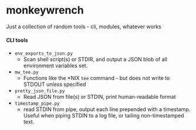 # monkeywrench
Just a collection of random tools - cli, modules, whatever works

#### CLI tools
* `env_exports_to_json.py`
  * Scan shell script(s) or STDIR, and output a JSON blob of all environment variables set.
* `mw_tee.py`
  * Functions like the *NIX `tee` command - but does not write to STDOUT unless specified
* `pretty_json_file.py`
  * Read JSON from file(s) or STDIN, print human-readable format
* `timestamp_pipe.py`
  * read STDIN from pipe, output each line prepended with a timestamp. Useful when piping STDIN to a log file, or tailing non-timestamped text. 